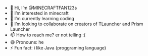 - 👋 Hi, I’m @MINECRAFTFAN123s
- 👀 I’m interested in minecraft
- 🌱 I’m currently learning coding
- 💞️ I’m looking to collaborate on creators of TLauncher and Prism Launcher
- 📫 How to reach me? er not telling :(
- 😄 Pronouns: he
- ⚡ Fun fact: i like Java (proggraming language)

<!---
MINECRAFTFAN123s/MINECRAFTFAN123s is a ✨ special ✨ repository because its `README.md` (this file) appears on your GitHub profile.
You can click the Preview link to take a look at your changes.
--->
